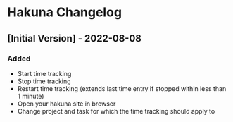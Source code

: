 # Hakuna Changelog

## [Initial Version] - 2022-08-08

### Added
- Start time tracking
- Stop time tracking
- Restart time tracking (extends last time entry if stopped within less than 1 minute)
- Open your hakuna site in browser
- Change project and task for which the time tracking should apply to

